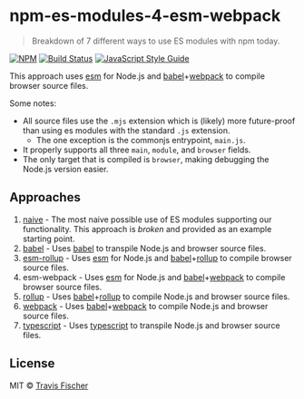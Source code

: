 # npm-es-modules-4-esm-webpack

> Breakdown of 7 different ways to use ES modules with npm today.

[![NPM](https://img.shields.io/npm/v/npm-es-modules-4-esm-webpack.svg)](https://www.npmjs.com/package/npm-es-modules-4-esm-webpack) [![Build Status](https://travis-ci.com/transitive-bullshit/npm-es-modules.svg?branch=master)](https://travis-ci.com/transitive-bullshit/npm-es-modules) [![JavaScript Style Guide](https://img.shields.io/badge/code_style-standard-brightgreen.svg)](https://standardjs.com)

This approach uses [esm](https://github.com/standard-things/esm) for Node.js and [babel](https://babeljs.io/)+[webpack](https://webpack.js.org/) to compile browser source files.

Some notes:
- All source files use the `.mjs` extension which is (likely) more future-proof than using es modules with the standard `.js` extension.
  - The one exception is the commonjs entrypoint, `main.js`.
- It properly supports all three `main`, `module`, and `browser` fields.
- The only target that is compiled is `browser`, making debugging the Node.js version easier.

## Approaches

1. [naive](../1-naive) - The most naive possible use of ES modules supporting our functionality. This approach is *broken* and provided as an example starting point.
2. [babel](../2-babel) - Uses [babel](https://babeljs.io/) to transpile Node.js and browser source files.
3. [esm-rollup](../4-esm-rollup) - Uses [esm](https://github.com/standard-things/esm) for Node.js and [babel](https://babeljs.io/)+[rollup](https://rollupjs.org/guide/en) to compile browser source files.
4. esm-webpack - Uses [esm](https://github.com/standard-things/esm) for Node.js and [babel](https://babeljs.io/)+[webpack](https://webpack.js.org/) to compile browser source files.
5. [rollup](../5-rollup) - Uses [babel](https://babeljs.io/)+[rollup](https://rollupjs.org/guide/en) to compile Node.js and browser source files.
6. [webpack](../6-webpack) - Uses [babel](https://babeljs.io/)+[webpack](https://webpack.js.org/) to compile Node.js and browser source files.
7. [typescript](../7-typescript) - Uses [typescript](https://www.typescriptlang.org/) to transpile Node.js and browser source files.

## License

MIT © [Travis Fischer](https://github.com/transitive-bullshit)
